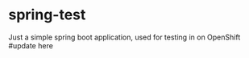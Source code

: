 # spring-test

Just a simple spring boot application, used for testing in on OpenShift
#update here




















